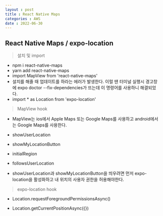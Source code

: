 ```yaml
---
layout : post
title : React Native Maps
categories : AWS
date : 2022-06-30
---
```


## React Native Maps / expo-location

> 설치 및 import

* npm i react-native-maps
* yarn add react-native-maps
* import MapView from 'react-native-maps'
* 설치를 해줄 때 업데이트를 하라는 에러가 발생한다.
이럴 땐 터미널 실행시 경고창에 expo doctor --fix-dependencies가 뜨는데 이 명령어를 사용하니 해결되었다.
* import * as Location from 'expo-location'

> MapView hook

* MapView는 ios에서 Apple Maps 또는 Google Maps를 사용하고 android에서는 Google Maps를 사용한다.

* showUserLocation

* showMyLocationButton

* initialRegion

* followsUserLocation

* showUserLocation과 showMyLocationButton을 띄우려면 먼저 expo-location을 활성화하고 내 위치의 사용자 권한을 허용해야한다.

> expo-location hook

* Location.requestForegroundPermissionsAsync()

* Location.getCurrentPositionAsync({})